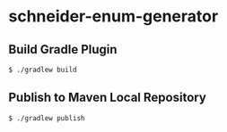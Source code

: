 # schneider-enum-generator

## Build Gradle Plugin

```sh
$ ./gradlew build
```

## Publish to Maven Local Repository

```sh
$ ./gradlew publish
```
